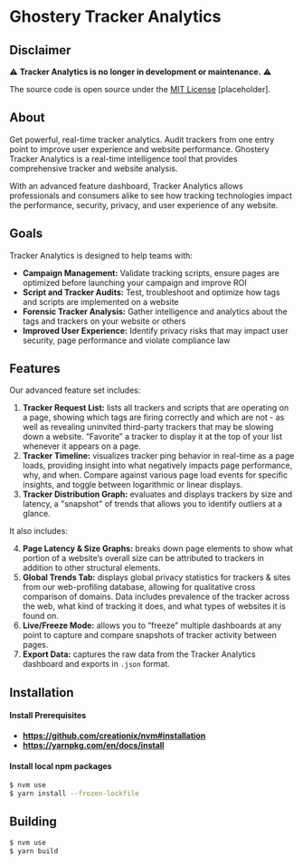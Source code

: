 # Ghostery Tracker Analytics

## Disclaimer
:warning: **Tracker Analytics is no longer in development or maintenance.** :warning:

The source code is open source under the [MIT License](????) [placeholder].

## About

Get powerful, real-time tracker analytics. Audit trackers from one entry point to improve user experience and website performance. Ghostery Tracker Analytics is a real-time intelligence tool that provides comprehensive tracker and website analysis.

With an advanced feature dashboard, Tracker Analytics allows professionals and consumers alike to see how tracking technologies impact the performance, security, privacy, and user experience of any website.

## Goals
Tracker Analytics is designed to help teams with:
* **Campaign Management:** Validate tracking scripts, ensure pages are optimized before launching your campaign and improve ROI
* **Script and Tracker Audits:** Test, troubleshoot and optimize how tags and scripts are implemented on a website
* **Forensic Tracker Analysis:** Gather intelligence and analytics about the tags and trackers on your website or others
* **Improved User Experience:** Identify privacy risks that may impact user security, page performance and violate compliance law

## Features
Our advanced feature set includes:
1) **Tracker Request List:** lists all trackers and scripts that are operating on a page, showing which tags are firing correctly and which are not - as well as revealing uninvited third-party trackers that may be slowing down a website. “Favorite” a tracker to display it at the top of your list whenever it appears on a page.
2) **Tracker Timeline:** visualizes tracker ping behavior in real-time as a page loads, providing insight into what negatively impacts page performance, why, and when. Compare against various page load events for specific insights, and toggle between logarithmic or linear displays.
3) **Tracker Distribution Graph:** evaluates and displays trackers by size and latency, a "snapshot" of trends that allows you to identify outliers at a glance.

It also includes:

4) **Page Latency & Size Graphs:** breaks down page elements to show what portion of a website’s overall size can be attributed to trackers in addition to other structural elements.
5) **Global Trends Tab:** displays global privacy statistics for trackers & sites from our web-profiling database, allowing for qualitative cross comparison of domains. Data includes prevalence of the tracker across the web, what kind of tracking it does, and what types of websites it is found on.
6) **Live/Freeze Mode:** allows you to “freeze” multiple dashboards at any point to capture and compare snapshots of tracker activity between pages.  
7) **Export Data:** captures the raw data from the Tracker Analytics dashboard and exports in `.json` format.

## Installation

#### Install Prerequisites
 - **https://github.com/creationix/nvm#installation**
 - **https://yarnpkg.com/en/docs/install**

#### Install local npm packages
```sh
$ nvm use
$ yarn install --frozen-lockfile
```

## Building
```sh
$ nvm use
$ yarn build
```
